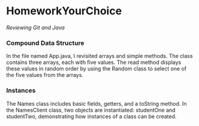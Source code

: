 # HomeworkYourChoice
*Reviewing Git and Java*

### Compound Data Structure ###
In the file named App.java, I revisited arrays and simple methods. The class contains three arrays, each with five values. The read method displays these values in random order by using the Random class to select one of the five values from the arrays.

### Instances ###
The Names class includes basic fields, getters, and a toString method. In the NamesClient class, two objects are instantiated: studentOne and studentTwo, demonstrating how instances of a class can be created.